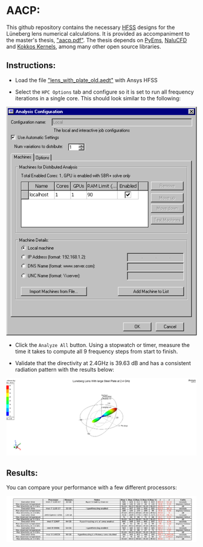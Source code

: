 
# AACP:

This github repository contains the necessary [HFSS](https://www.ansys.com/products/electronics/ansys-hfss) designs for the Lüneberg lens numerical calculations. It is provided as accompaniment to the master's thesis, ["aacp.pdf"](https://github.com/keixthb/aacp/blob/main/aacp.pdf). The thesis depends on [PyEms](https://github.com/matthuszagh/pyems), [NaluCFD](https://github.com/NaluCFD/Nalu) and [Kokkos Kernels](https://github.com/kokkos/kokkos-kernels), among many other open source libraries. 

## Instructions:


- Load the file  ["lens\_with\_plate\_old.aedt"](https://github.com/keixthb/aacp/blob/main/HFSSFiles/lens_with_plate_old.aedt) with Ansys HFSS

- Select the ``HPC Options`` tab and configure so it is set to run all frequency iterations in a single core. This should look similar to the following:

<img src="assets/HPC_Options.png" alt="Alt text" title="HPC_Options.png">

- Click the ``Analyze All`` button. Using a stopwatch or timer, measure the time it takes to compute all 9 frequency steps from start to finish. 


- Validate that the directivity at 2.4GHz is 39.63 dB and has a consistent radiation pattern with the results below:


<img src="assets/directivity.png" alt="Alt text" title="directivity.png">

## Results:

You can compare your performance with a few different processors:

<img src="assets/benchmark.png" alt="Alt text" title="benchmark.png">
